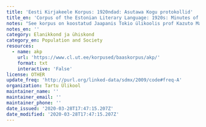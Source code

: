 ```yaml
---
title: 'Eesti Kirjakeele Korpus: 1920ndad: Asutawa Kogu protokollid'
title_en: 'Corpus of the Estonian Literary Language: 1920s: Minutes of the Asutawa Collection'
notes: "See korpus on koostatud Jaapanis Tokio ülikoolis prof Kazuto Matsumura juhendamisel.\r\n\r\nErinevalt teistest 1890-1990 allkorpustest, mis sisaldavad ajelehe- ja ilukirjandustekste, sisaldab 1920ndate aastate allkorpus Asutawa Kogu protokolle aastatest 1919-1920. Korpuse maht on u kaks miljonit sõna."
notes_en: ''
category: Elanikkond ja ühiskond
category_en: Population and Society
resources:
  - name: akp
    url: 'https://www.cl.ut.ee/korpused/baaskorpus/akp/'
    format: txt
    interactive: 'False'
license: OTHER
update_freq: 'http://purl.org/linked-data/sdmx/2009/code#freq-A'
organization: Tartu Ülikool
maintainer_name: ''
maintainer_email: ''
maintainer_phone: ''
date_issued: '2020-03-28T17:47:15.207Z'
date_modified: '2020-03-28T17:47:15.207Z'
---
```


